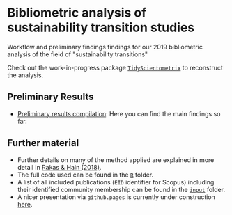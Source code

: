 # Bibliometric analysis of sustainability transition studies
Workflow and preliminary findings findings for our 2019 bibliometric analysis of the field of "sustainability transitions"

Check out the work-in-progress package [`TidyScientometrix`](https://github.com/daniel-hain/TidyScientometrix) to reconstruct the analysis.


## Preliminary Results
* [Preliminary results compilation](https://raw.githack.com/daniel-hain/transitions_bibliometrics_2019/master/notebooks/91_descriptives.html): Here you can find the main findings so far.

## Further material
* Further details on many of the method applied are explained in more detail in [Rakas & Hain (2018)](https://www.sciencedirect.com/science/article/abs/pii/S0048733319301027). 
* The full code used can be found in the [`R`](https://github.com/daniel-hain/transitions_bibliometrics_2019/tree/master/R) folder.
* A list of all included publications (`EID` identifier for Scopus) including their identified community membership can be found in the [`input`](https://github.com/daniel-hain/transitions_bibliometrics_2019/blob/master/input/IDs_corpus.csv) folder.
* A nicer presentation via `github.pages` is currently under construction [here](https://daniel-hain.github.io/transitions_bibliometrics_2019/).
